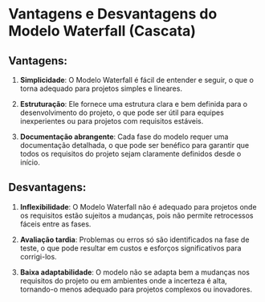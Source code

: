 # Vantagens e Desvantagens do Modelo Waterfall (Cascata)

## Vantagens:

1. **Simplicidade**: O Modelo Waterfall é fácil de entender e seguir, o que o torna adequado para projetos simples e lineares.

2. **Estruturação**: Ele fornece uma estrutura clara e bem definida para o desenvolvimento do projeto, o que pode ser útil para equipes inexperientes ou para projetos com requisitos estáveis.

3. **Documentação abrangente**: Cada fase do modelo requer uma documentação detalhada, o que pode ser benéfico para garantir que todos os requisitos do projeto sejam claramente definidos desde o início.

## Desvantagens:

1. **Inflexibilidade**: O Modelo Waterfall não é adequado para projetos onde os requisitos estão sujeitos a mudanças, pois não permite retrocessos fáceis entre as fases.

2. **Avaliação tardia**: Problemas ou erros só são identificados na fase de teste, o que pode resultar em custos e esforços significativos para corrigi-los.

3. **Baixa adaptabilidade**: O modelo não se adapta bem a mudanças nos requisitos do projeto ou em ambientes onde a incerteza é alta, tornando-o menos adequado para projetos complexos ou inovadores.

